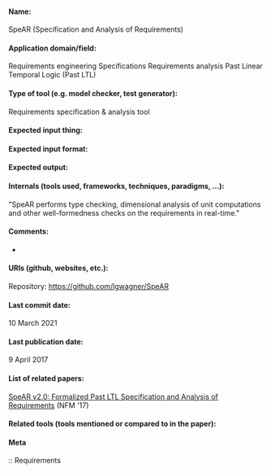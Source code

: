 #### Name:
SpeAR (Specification and Analysis of Requirements)

#### Application domain/field:
Requirements engineering
Specifications
Requirements analysis
Past Linear Temporal Logic (Past LTL)

#### Type of tool (e.g. model checker, test generator):
Requirements specification & analysis tool

#### Expected input thing:

#### Expected input format:

#### Expected output:

#### Internals (tools used, frameworks, techniques, paradigms, ...):
"SpeAR performs type checking, dimensional analysis of unit computations and other well-formedness checks on the requirements in real-time."

#### Comments:
-

#### URIs (github, websites, etc.):
Repository: https://github.com/lgwagner/SpeAR

#### Last commit date:
10 March 2021

#### Last publication date:
9 April 2017

#### List of related papers:
[SpeAR v2.0: Formalized Past LTL Specification and Analysis of Requirements](https://doi.org/10.1007/978-3-319-57288-8_30) (NFM '17)

#### Related tools (tools mentioned or compared to in the paper):

#### Meta
:: Requirements